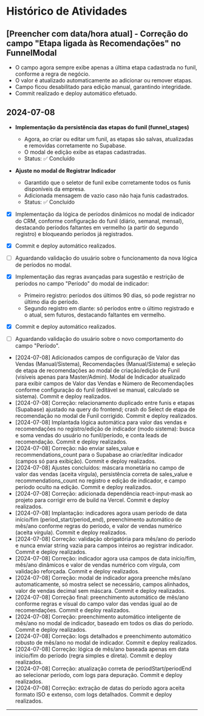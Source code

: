 # Histórico de Atividades

## [Preencher com data/hora atual] - Correção do campo "Etapa ligada às Recomendações" no FunnelModal

- O campo agora sempre exibe apenas a última etapa cadastrada no funil, conforme a regra de negócio.
- O valor é atualizado automaticamente ao adicionar ou remover etapas.
- Campo ficou desabilitado para edição manual, garantindo integridade.
- Commit realizado e deploy automático efetuado.

## 2024-07-08

- **Implementação da persistência das etapas do funil (funnel_stages)**
  - Agora, ao criar ou editar um funil, as etapas são salvas, atualizadas e removidas corretamente no Supabase.
  - O modal de edição exibe as etapas cadastradas.
  - Status: ✅ Concluído

- **Ajuste no modal de Registrar Indicador**
  - Garantido que o seletor de funil exibe corretamente todos os funis disponíveis da empresa.
  - Adicionada mensagem de vazio caso não haja funis cadastrados.
  - Status: ✅ Concluído

- [x] Implementação da lógica de períodos dinâmicos no modal de indicador do CRM, conforme configuração do funil (diário, semanal, mensal), destacando períodos faltantes em vermelho (a partir do segundo registro) e bloqueando períodos já registrados.
- [x] Commit e deploy automático realizados.
- [ ] Aguardando validação do usuário sobre o funcionamento da nova lógica de períodos no modal.

- [x] Implementação das regras avançadas para sugestão e restrição de períodos no campo "Período" do modal de indicador:
  - Primeiro registro: períodos dos últimos 90 dias, só pode registrar no último dia do período.
  - Segundo registro em diante: só períodos entre o último registrado e o atual, sem futuros, destacando faltantes em vermelho.
- [x] Commit e deploy automático realizados.
- [ ] Aguardando validação do usuário sobre o novo comportamento do campo "Período".

- [2024-07-08] Adicionados campos de configuração de Valor das Vendas (Manual/Sistema), Recomendações (Manual/Sistema) e seleção de etapa de recomendações ao modal de criação/edição de Funil (visíveis apenas para Master/Admin). Modal de Indicador atualizado para exibir campos de Valor das Vendas e Número de Recomendações conforme configuração do funil (editável se manual, calculado se sistema). Commit e deploy realizados.
- [2024-07-08] Correção: relacionamento duplicado entre funis e etapas (Supabase) ajustado na query do frontend; crash do Select de etapa de recomendação no modal de Funil corrigido. Commit e deploy realizados.
- [2024-07-08] Implantada lógica automática para valor das vendas e recomendações no registro/edição de indicador (modo sistema): busca e soma vendas do usuário no funil/período, e conta leads de recomendação. Commit e deploy realizados.
- [2024-07-08] Correção: não enviar sales_value e recommendations_count para o Supabase ao criar/editar indicador (campos só para exibição). Commit e deploy realizados.
- [2024-07-08] Ajustes concluídos: máscara monetária no campo de valor das vendas (aceita vírgula), persistência correta de sales_value e recommendations_count no registro e edição de indicador, e campo período oculto na edição. Commit e deploy realizados.
- [2024-07-08] Correção: adicionada dependência react-input-mask ao projeto para corrigir erro de build na Vercel. Commit e deploy realizados.
- [2024-07-08] Implantação: indicadores agora usam período de data início/fim (period_start/period_end), preenchimento automático de mês/ano conforme regras do período, e valor de vendas numérico (aceita vírgula). Commit e deploy realizados.
- [2024-07-08] Correção: validação obrigatória para mês/ano do período e nunca enviar string vazia para campos inteiros ao registrar indicador. Commit e deploy realizados.
- [2024-07-08] Correção: indicador agora usa campos de data início/fim, mês/ano dinâmicos e valor de vendas numérico com vírgula, com validação reforçada. Commit e deploy realizados.
- [2024-07-08] Correção: modal de indicador agora preenche mês/ano automaticamente, só mostra select se necessário, campos alinhados, valor de vendas decimal sem máscara. Commit e deploy realizados.
- [2024-07-08] Correção final: preenchimento automático de mês/ano conforme regras e visual do campo valor das vendas igual ao de recomendações. Commit e deploy realizados.
- [2024-07-08] Correção: preenchimento automático inteligente de mês/ano no modal de indicador, baseado em todos os dias do período. Commit e deploy realizados.
- [2024-07-08] Correção: logs detalhados e preenchimento automático robusto de mês/ano no modal de indicador. Commit e deploy realizados.
- [2024-07-08] Correção: lógica de mês/ano baseada apenas em data início/fim do período (regra simples e direta). Commit e deploy realizados.
- [2024-07-08] Correção: atualização correta de periodStart/periodEnd ao selecionar período, com logs para depuração. Commit e deploy realizados.
- [2024-07-08] Correção: extração de datas do período agora aceita formato ISO e extenso, com logs detalhados. Commit e deploy realizados.

--- 